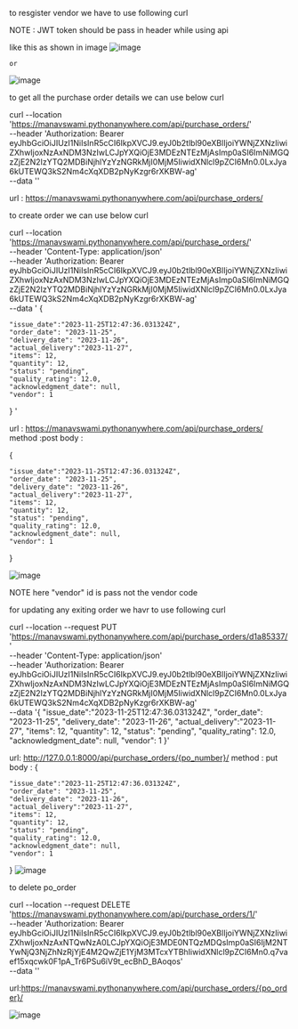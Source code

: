 to resgister vendor  we have to use  following curl

NOTE : JWT token should be pass in header while using api 

like this as shown in image 
![image](https://github.com/manavswami/fatmug/assets/24460055/decda016-a559-45aa-b78a-4a8489a94136)


    or

![image](https://github.com/manavswami/fatmug/assets/24460055/0fff63ad-c338-46f3-af7f-c3c5ed13d62f)





to get all the purchase order details we can use below curl 

curl --location 'https://manavswami.pythonanywhere.com/api/purchase_orders/' \
--header 'Authorization: Bearer eyJhbGciOiJIUzI1NiIsInR5cCI6IkpXVCJ9.eyJ0b2tlbl90eXBlIjoiYWNjZXNzIiwiZXhwIjoxNzAxNDM3NzIwLCJpYXQiOjE3MDEzNTEzMjAsImp0aSI6ImNiMGQzZjE2N2IzYTQ2MDBiNjhlYzYzNGRkMjI0MjM5IiwidXNlcl9pZCI6Mn0.0LxJya6kUTEWQ3kS2Nm4cXqXDB2pNyKzgr6rXKBW-ag' \
--data ''


url : https://manavswami.pythonanywhere.com/api/purchase_orders/


to create order we can use below curl 

curl --location 'https://manavswami.pythonanywhere.com/api/purchase_orders/' \
--header 'Content-Type: application/json' \
--header 'Authorization: Bearer eyJhbGciOiJIUzI1NiIsInR5cCI6IkpXVCJ9.eyJ0b2tlbl90eXBlIjoiYWNjZXNzIiwiZXhwIjoxNzAxNDM3NzIwLCJpYXQiOjE3MDEzNTEzMjAsImp0aSI6ImNiMGQzZjE2N2IzYTQ2MDBiNjhlYzYzNGRkMjI0MjM5IiwidXNlcl9pZCI6Mn0.0LxJya6kUTEWQ3kS2Nm4cXqXDB2pNyKzgr6rXKBW-ag' \
--data '
{

    "issue_date":"2023-11-25T12:47:36.031324Z",
    "order_date": "2023-11-25",
    "delivery_date": "2023-11-26",
    "actual_delivery":"2023-11-27",
    "items": 12,
    "quantity": 12,
    "status": "pending",
    "quality_rating": 12.0,
    "acknowledgment_date": null,
    "vendor": 1

}
'


url : https://manavswami.pythonanywhere.com/api/purchase_orders/
method :post
body :

{

    "issue_date":"2023-11-25T12:47:36.031324Z",
    "order_date": "2023-11-25",
    "delivery_date": "2023-11-26",
    "actual_delivery":"2023-11-27",
    "items": 12,
    "quantity": 12,
    "status": "pending",
    "quality_rating": 12.0,
    "acknowledgment_date": null,
    "vendor": 1

}

![image](https://github.com/manavswami/fatmug/assets/24460055/0f7707c8-aae6-4b9e-9e9f-94eb7e899faf)


NOTE here "vendor" id is pass not the vendor code






for updating any exiting order  we havr to use following curl


curl --location --request PUT 'https://manavswami.pythonanywhere.com/api/purchase_orders/d1a85337/' \
--header 'Content-Type: application/json' \
--header 'Authorization: Bearer eyJhbGciOiJIUzI1NiIsInR5cCI6IkpXVCJ9.eyJ0b2tlbl90eXBlIjoiYWNjZXNzIiwiZXhwIjoxNzAxNDM3NzIwLCJpYXQiOjE3MDEzNTEzMjAsImp0aSI6ImNiMGQzZjE2N2IzYTQ2MDBiNjhlYzYzNGRkMjI0MjM5IiwidXNlcl9pZCI6Mn0.0LxJya6kUTEWQ3kS2Nm4cXqXDB2pNyKzgr6rXKBW-ag' \
--data '{
    "issue_date":"2023-11-25T12:47:36.031324Z",
    "order_date": "2023-11-25",
    "delivery_date": "2023-11-26",
    "actual_delivery":"2023-11-27",
    "items": 12,
    "quantity": 12,
    "status": "pending",
    "quality_rating": 12.0,
    "acknowledgment_date": null,
    "vendor": 1
}'



url: http://127.0.0.1:8000/api/purchase_orders/{po_number}/
method : put
body :
{

    "issue_date":"2023-11-25T12:47:36.031324Z",
    "order_date": "2023-11-25",
    "delivery_date": "2023-11-26",
    "actual_delivery":"2023-11-27",
    "items": 12,
    "quantity": 12,
    "status": "pending",
    "quality_rating": 12.0,
    "acknowledgment_date": null,
    "vendor": 1

}
![image](https://github.com/manavswami/fatmug/assets/24460055/21692c73-ebdb-4efd-ac29-6dc2eae980e1)



to delete po_order

curl --location --request DELETE 'https://manavswami.pythonanywhere.com/api/purchase_orders/1/' \
--header 'Authorization: Bearer eyJhbGciOiJIUzI1NiIsInR5cCI6IkpXVCJ9.eyJ0b2tlbl90eXBlIjoiYWNjZXNzIiwiZXhwIjoxNzAxNTQwNzA0LCJpYXQiOjE3MDE0NTQzMDQsImp0aSI6IjM2NTYwNjQ3NjZhNzRjYjE4M2QwZjE1YjM3MTcxYTBhIiwidXNlcl9pZCI6Mn0.q7vaef15xqcwk0F1pA_Tr6PSu6iV9t_ecBhD_BAoqos' \
--data ''

url:https://manavswami.pythonanywhere.com/api/purchase_orders/{po_order}/

![image](https://github.com/manavswami/fatmug/assets/24460055/b30f638f-4c20-4fcc-8b75-0579059831bd)
